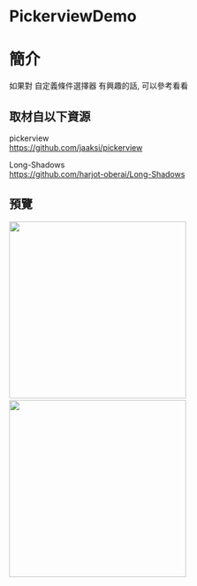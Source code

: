 # PickerviewDemo

簡介
==================================
如果對 自定義條件選擇器 有興趣的話, 可以參考看看                                   

取材自以下資源
--------
pickerview                                   
https://github.com/jaaksi/pickerview

Long-Shadows          
https://github.com/harjot-oberai/Long-Shadows
                              
預覽
--------
<p align="left">
  <img src="https://i.imgur.com/WTDeyuy.png" width="320"/>
         
  <img src="https://i.imgur.com/qq9mKUm.png" width="320"/>
</p>                  

